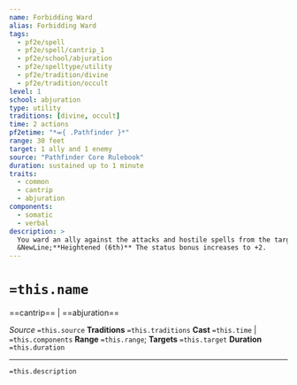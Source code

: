 ```yaml
---
name: Forbidding Ward
alias: Forbidding Ward
tags:
  - pf2e/spell
  - pf2e/spell/cantrip_1
  - pf2e/school/abjuration
  - pf2e/spelltype/utility
  - pf2e/tradition/divine
  - pf2e/tradition/occult
level: 1
school: abjuration
type: utility
traditions: [divine, occult]
time: 2 actions
pf2etime: "*⬺{ .Pathfinder }*"
range: 30 feet
target: 1 ally and 1 enemy
source: "Pathfinder Core Rulebook"
duration: sustained up to 1 minute
traits:
  - common
  - cantrip
  - abjuration
components:
  - somatic
  - verbal
description: >
  You ward an ally against the attacks and hostile spells from the target enemy. The target ally gains a +1 status bonus to Armor Class and saving throws against the target enemy's attacks, spells, and other effects.
  &NewLine;**Heightened (6th)** The status bonus increases to +2.
---
```

# `=this.name`
==cantrip== | ==abjuration==

*Source* `=this.source`
**Traditions** `=this.traditions`
**Cast** `=this.time` | `=this.components`
**Range** `=this.range`; **Targets** `=this.target`
**Duration** `=this.duration`

***
`=this.description`